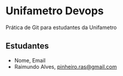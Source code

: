 # Unifametro Devops

Prática de Git para estudantes da Unifametro

## Estudantes
- Nome, Email
- Raimundo Alves,  pinheiro.ras@gmail.com
